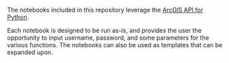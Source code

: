 The notebooks included in this repository leverage the [ArcGIS API for Python](https://developers.arcgis.com/python/api-reference/index.html).

Each notebook is designed to be run as-is, and provides the user the opportunity to input username, password, and some parameters for the various functions. The notebooks can also be used as templates that can be expanded upon.
